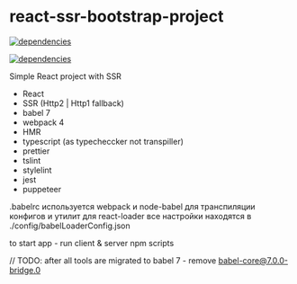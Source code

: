 # react-ssr-bootstrap-project

[![dependencies](https://david-dm.org/budarin/react-ssr-bootstrap-project.svg)](https://david-dm.org/budarin/react-ssr-bootstrap-project)

[![dependencies](https://david-dm.org/budarin/react-ssr-bootstrap-project/dev-status.svg)](https://david-dm.org/budarin/react-ssr-bootstrap-project?type=dev)

Simple React project with SSR

-   React
-   SSR (Http2 | Http1 fallback)
-   babel 7
-   webpack 4
-   HMR
-   typescript (as typecheccker not transpiller)
-   prettier
-   tslint
-   stylelint
-   jest
-   puppeteer

.babelrc используется webpack и node-babel для транспиляции конфигов и утилит
для react-loader все настройки находятся в ./config/babelLoaderConfig.json

to start app - run client & server npm scripts

// TODO: after all tools are migrated to babel 7 - remove babel-core@7.0.0-bridge.0

